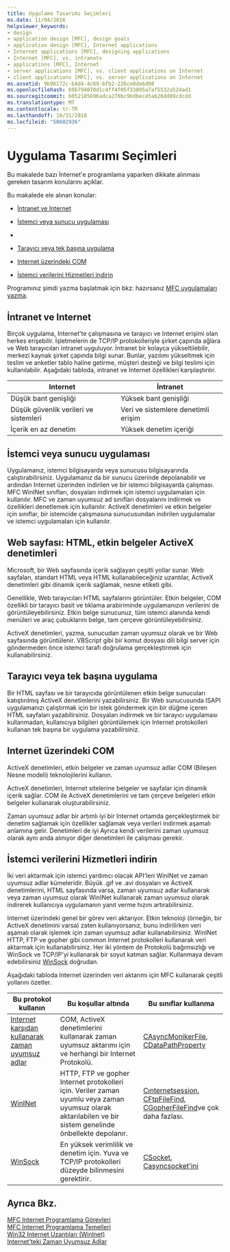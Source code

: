 ```yaml
---
title: Uygulama Tasarımı Seçimleri
ms.date: 11/04/2016
helpviewer_keywords:
- design
- application design [MFC], design goals
- application design [MFC], Internet applications
- Internet applications [MFC], designing applications
- Internet [MFC], vs. intranets
- applications [MFC], Internet
- server applications [MFC], vs. client applications on Internet
- client applications [MFC], vs. server applications on Internet
ms.assetid: 9b96172c-b4d4-4c69-bfb2-226ce0de6d08
ms.openlocfilehash: b9b794070d1c4ff4f05f33895a7af5532a524ad1
ms.sourcegitcommit: 6052185696adca270bc9bdbec45a626dd89cdcdd
ms.translationtype: MT
ms.contentlocale: tr-TR
ms.lasthandoff: 10/31/2018
ms.locfileid: "50602936"
---
```

# <a name="application-design-choices"></a>Uygulama Tasarımı Seçimleri

Bu makalede bazı İnternet'e programlama yaparken dikkate alınması gereken tasarım konularını açıklar.

Bu makalede ele alınan konular:

- [İntranet ve Internet](#_core_intranet_versus_internet)

- [İstemci veya sunucu uygulaması](#_core_client_or_server_application)

- [](#_core_the_web_page)

- [Tarayıcı veya tek başına uygulama](#_core_browser_or_standalone)

- [Internet üzerindeki COM](#_core_com_on_the_internet)

- [İstemci verilerini Hizmetleri indirin](#_core_client_data_download_services)

Programınız şimdi yazma başlatmak için bkz: hazırsanız [MFC uygulamaları yazma](../mfc/writing-mfc-applications.md).

##  <a name="_core_intranet_versus_internet"></a> İntranet ve Internet

Birçok uygulama, Internet'te çalışmasına ve tarayıcı ve Internet erişimi olan herkes erişebilir. İşletmelerin de TCP/IP protokolleriyle şirket çapında ağlara ve Web tarayıcıları intranet uyguluyor. İntranet bir kolayca yükseltilebilir, merkezi kaynak şirket çapında bilgi sunar. Bunlar, yazılımı yükseltmek için teslim ve anketler tablo haline getirme, müşteri desteği ve bilgi teslimi için kullanılabilir. Aşağıdaki tabloda, intranet ve Internet özellikleri karşılaştırılır.

|Internet|İntranet|
|--------------|--------------|
|Düşük bant genişliği|Yüksek bant genişliği|
|Düşük güvenlik verileri ve sistemleri|Veri ve sistemlere denetimli erişim|
|İçerik en az denetim|Yüksek denetim içeriği|

##  <a name="_core_client_or_server_application"></a> İstemci veya sunucu uygulaması

Uygulamanız, istemci bilgisayarda veya sunucusu bilgisayarında çalıştırabilirsiniz. Uygulamanız da bir sunucu üzerinde depolanabilir ve ardından Internet üzerinden indirilen ve bir istemci bilgisayarda çalışması. MFC WinINet sınıfları, dosyaları indirmek için istemci uygulamaları için kullanılır. MFC ve zaman uyumsuz ad sınıfları dosyalarını indirmek ve özellikleri denetlemek için kullanılır. ActiveX denetimleri ve etkin belgeler için sınıflar, bir istemcide çalışmasına sunucusundan indirilen uygulamalar ve istemci uygulamaları için kullanılır.

##  <a name="_core_the_web_page"></a> Web sayfası: HTML, etkin belgeler ActiveX denetimleri

Microsoft, bir Web sayfasında içerik sağlayan çeşitli yollar sunar. Web sayfaları, standart HTML veya HTML kullanabileceğiniz uzantılar, ActiveX denetimleri gibi dinamik içerik sağlamak, nesne etiketi gibi.

Genellikle, Web tarayıcıları HTML sayfalarını görüntüler. Etkin belgeler, COM özellikli bir tarayıcı basit ve tıklama arabiriminde uygulamanızın verilerini de görüntüleyebilirsiniz. Etkin belge sunucunuz, tüm istemci alanında kendi menüleri ve araç çubuklarını belge, tam çerçeve görüntüleyebilirsiniz.

ActiveX denetimleri, yazma, sunucudan zaman uyumsuz olarak ve bir Web sayfasında görüntülenir. VBScript gibi bir komut dosyası dili bilgi server için göndermeden önce istemci tarafı doğrulama gerçekleştirmek için kullanabilirsiniz.

##  <a name="_core_browser_or_standalone"></a> Tarayıcı veya tek başına uygulama

Bir HTML sayfası ve bir tarayıcıda görüntülenen etkin belge sunucuları katıştırılmış ActiveX denetimlerini yazabilirsiniz. Bir Web sunucusunda ISAPI uygulamanızı çalıştırmak için bir istek göndermek için bir düğme içeren HTML sayfaları yazabilirsiniz. Dosyaları indirmek ve bir tarayıcı uygulaması kullanmadan, kullanıcıya bilgileri görüntülemek için Internet protokolleri kullanan tek başına bir uygulama yazabilirsiniz.

##  <a name="_core_com_on_the_internet"></a> Internet üzerindeki COM

ActiveX denetimleri, etkin belgeler ve zaman uyumsuz adlar COM (Bileşen Nesne modeli) teknolojilerini kullanın.

ActiveX denetimleri, Internet sitelerine belgeler ve sayfalar için dinamik içerik sağlar. COM ile ActiveX denetimlerini ve tam çerçeve belgeleri etkin belgeler kullanarak oluşturabilirsiniz.

Zaman uyumsuz adlar bir artımlı iyi bir Internet ortamda gerçekleştirmek bir denetim sağlamak için özellikler sağlamak veya verileri indirmek aşamalı anlamına gelir. Denetimleri de iyi Ayrıca kendi verilerini zaman uyumsuz olarak aynı anda alınıyor diğer denetimleri ile çalışması gerekir.

##  <a name="_core_client_data_download_services"></a> İstemci verilerini Hizmetleri indirin

İki veri aktarmak için istemci yardımcı olacak API'leri WinINet ve zaman uyumsuz adlar kümeleridir. Büyük .gif ve .avi dosyaları ve ActiveX denetimlerini, HTML sayfasında varsa, zaman uyumsuz adlar kullanarak veya zaman uyumsuz olarak WinINet kullanarak zaman uyumsuz olarak indirerek kullanıcıya uygulamanın yanıt verme hızını artırabilirsiniz.

Internet üzerindeki genel bir görev veri aktarıyor. Etkin teknoloji (örneğin, bir ActiveX denetimini varsa) zaten kullanıyorsanız, bunu indirilirken veri aşamalı olarak işlemek için zaman uyumsuz adlar kullanabilirsiniz. WinINet HTTP, FTP ve gopher gibi common Internet protokolleri kullanarak veri aktarmak için kullanabilirsiniz. Her iki yöntem de Protokolü bağımsızlığı ve WinSock ve TCP/IP'yi kullanarak bir soyut katman sağlar. Kullanmaya devam edebilirsiniz [WinSock](../mfc/windows-sockets-in-mfc.md) doğrudan.

Aşağıdaki tabloda Internet üzerinden veri aktarımı için MFC kullanarak çeşitli yollarını özetler.

|Bu protokol kullanın|Bu koşullar altında|Bu sınıflar kullanma|
|-----------------------|----------------------------|-------------------------|
|[Internet karşıdan kullanarak zaman uyumsuz adlar](../mfc/asynchronous-monikers-on-the-internet.md)|COM, ActiveX denetimlerini kullanarak zaman uyumsuz aktarımı için ve herhangi bir Internet Protokolü.|[CAsyncMonikerFile](../mfc/reference/casyncmonikerfile-class.md), [CDataPathProperty](../mfc/reference/cdatapathproperty-class.md)|
|[WinINet](../mfc/win32-internet-extensions-wininet.md)|HTTP, FTP ve gopher Internet protokolleri için. Veriler zaman uyumlu veya zaman uyumsuz olarak aktarılabilen ve bir sistem genelinde önbellekte depolanır.|[Cınternetsession](../mfc/reference/cinternetsession-class.md), [CFtpFileFind](../mfc/reference/cftpfilefind-class.md), [CGopherFileFind](../mfc/reference/cgopherfilefind-class.md)ve çok daha fazlası.|
|[WinSock](../mfc/windows-sockets-in-mfc.md)|En yüksek verimlilik ve denetim için. Yuva ve TCP/IP protokolleri düzeyde bilinmesini gerektirir.|[CSocket](../mfc/reference/csocket-class.md), [Casyncsocket'ini](../mfc/reference/casyncsocket-class.md)|

## <a name="see-also"></a>Ayrıca Bkz.

[MFC Internet Programlama Görevleri](../mfc/mfc-internet-programming-tasks.md)<br/>
[MFC Internet Programlama Temelleri](../mfc/mfc-internet-programming-basics.md)<br/>
[Win32 Internet Uzantıları (WinInet)](../mfc/win32-internet-extensions-wininet.md)<br/>
[Internet'teki Zaman Uyumsuz Adlar](../mfc/asynchronous-monikers-on-the-internet.md)


